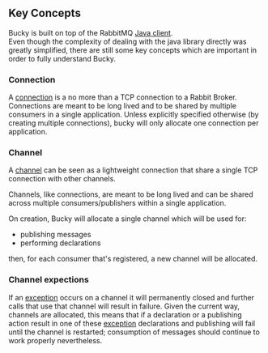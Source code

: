 ## Key Concepts

Bucky is built on top of the RabbitMQ [Java client](https://www.rabbitmq.com/tutorials/tutorial-one-java.html).  
Even though the complexity of dealing with the java library directly was greatly simplified,  there are still 
some key concepts which are important in order to fully understand Bucky. 

### Connection

A [connection](https://www.rabbitmq.com/connections.html) is a no more than a TCP connection to a Rabbit Broker.
Connections are meant to be long lived and to be shared by multiple consumers in a single application. Unless explicitly
specified otherwise (by creating multiple connections), bucky will only allocate one connection per application.

### Channel

A [channel](https://www.rabbitmq.com/channels.html) can be seen as a lightweight connection that share a single TCP connection
with other channels.

Channels, like connections, are meant to be long lived and can be shared across multiple consumers/publishers within a single application.

On creation, Bucky will allocate a single channel which will be used for:

- publishing messages
- performing declarations

then, for each consumer that's registered, a new channel will be allocated.

### Channel expections

If an [exception](https://www.rabbitmq.com/channels.html#error-handling) occurs on a channel it will permanently closed and
further calls that use that channel will result in failure. Given the current way, channels are allocated, this means that
if a declaration or a publishing action result in one of these [exception](https://www.rabbitmq.com/channels.html#error-handling) 
declarations and publishing will fail until the channel is restarted; consumption of messages should continue to work properly nevertheless. 